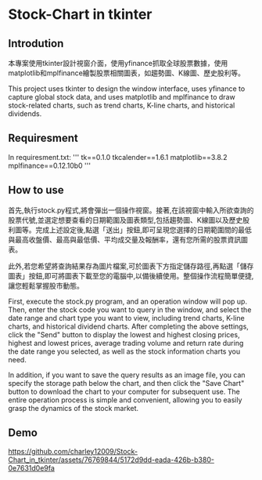 # Stock-Chart in tkinter
## Introdution
本專案使用tkinter設計視窗介面，使用yfinance抓取全球股票數據，使用matplotlib和mplfinance繪製股票相關圖表，如趨勢圖、K線圖、歷史股利等。

This project uses tkinter to design the window interface, uses yfinance to capture global stock data, and uses matplotlib and mplfinance to draw stock-related charts, such as trend charts, K-line charts, and historical dividends.

## Requiresment
In requiresment.txt:
'''
tk==0.1.0
tkcalender==1.6.1
matplotlib==3.8.2
mplfinance==0.12.10b0
'''
## How to use
首先,執行stock.py程式,將會彈出一個操作視窗。接著,在該視窗中輸入所欲查詢的股票代號,並選定想要查看的日期範圍及圖表類型,包括趨勢圖、K線圖以及歷史股利圖等。完成上述設定後,點選「送出」按鈕,即可呈現您選擇的日期範圍間的最低與最高收盤價、最高與最低價、平均成交量及報酬率，還有您所需的股票資訊圖表。

此外,若您希望將查詢結果存為圖片檔案,可於圖表下方指定儲存路徑,再點選「儲存圖表」按鈕,即可將圖表下載至您的電腦中,以備後續使用。整個操作流程簡單便捷,讓您輕鬆掌握股市動態。

First, execute the stock.py program, and an operation window will pop up. Then, enter the stock code you want to query in the window, and select the date range and chart type you want to view, including trend charts, K-line charts, and historical dividend charts. After completing the above settings, click the "Send" button to display the lowest and highest closing prices, highest and lowest prices, average trading volume and return rate during the date range you selected, as well as the stock information charts you need.

In addition, if you want to save the query results as an image file, you can specify the storage path below the chart, and then click the "Save Chart" button to download the chart to your computer for subsequent use. The entire operation process is simple and convenient, allowing you to easily grasp the dynamics of the stock market.
## Demo
https://github.com/charley12009/Stock-Chart_in_tkinter/assets/76769844/5172d9dd-eada-426b-b380-0e7631d0e9fa

